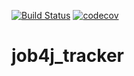 [![Build Status](https://travis-ci.com/korolvd/job4j_tracker.svg?branch=dependabot%2Fmaven%2Fjunit-junit-4.13.1)](https://travis-ci.com/korolvd/job4j_tracker)
[![codecov](https://codecov.io/gh/korolvd/job4j_tracker/branch/dependabot%2Fmaven%2Fjunit-junit-4.13.1/graph/badge.svg)](https://codecov.io/gh/korolvd/job4j_tracker)

# job4j_tracker